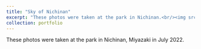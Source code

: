 ```yaml
---
title: "Sky of Nichinan"
excerpt: "These photos were taken at the park in Nichinan.<br/><img src='/images/12.jpg'><br/><br/><img src='/images/15.jpg'><br/><br/><img src='/images/17.jpg'><br/><br/><img src='/images/21.jpg'><br/><br/><img src='/images/24.jpg'>"
collection: portfolio
---
```


These photos were taken at the park in Nichinan, Miyazaki in July 2022.
